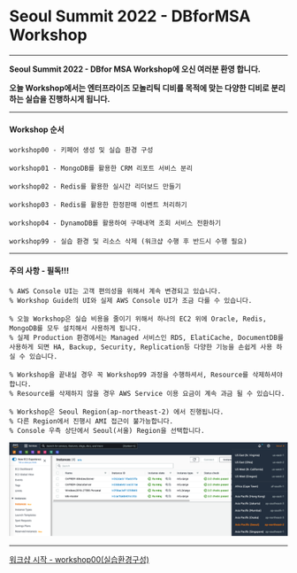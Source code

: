 # Seoul Summit 2022 - DBforMSA Workshop

---

**Seoul Summit 2022 - DBfor MSA Workshop에 오신 여러분 환영 합니다.**

**오늘 Workshop에서는 엔터프라이즈 모놀리틱 디비를 목적에 맞는 다양한 디비로 분리하는 실습을 진행하시게 됩니다.**

---

#### Workshop 순서

```
workshop00 - 키페어 생성 및 실습 환경 구성

workshop01 - MongoDB를 활용한 CRM 리포트 서비스 분리

workshop02 - Redis를 활용한 실시간 리더보드 만들기

workshop03 - Redis를 활용한 한정판매 이벤트 처리하기

workshop04 - DynamoDB를 활용하여 구매내역 조회 서비스 전환하기

workshop99 - 실습 환경 및 리소스 삭제 (워크샵 수행 후 반드시 수행 필요)
```

---

#### 주의 사항 - 필독!!!

```
% AWS Console UI는 고객 편의성을 위해서 계속 변경되고 있습니다. 
% Workshop Guide의 UI와 실제 AWS Console UI가 조금 다를 수 있습니다.

% 오늘 Workshop은 실습 비용을 줄이기 위해서 하나의 EC2 위에 Oracle, Redis, MongoDB를 모두 설치해서 사용하게 됩니다.
% 실제 Production 환경에서는 Managed 서비스인 RDS, ElatiCache, DocumentDB를 사용하게 되면 HA, Backup, Security, Replication등 다양한 기능을 손쉽게 사용 하실 수 있습니다. 

% Workshop을 끝내실 경우 꼭 Workshop99 과정을 수행하셔서, Resource를 삭제하셔야 합니다.
% Resource를 삭제하지 않을 경우 AWS Service 이용 요금이 계속 과금 될 수 있습니다.

% Workshop은 Seoul Region(ap-northeast-2) 에서 진행됩니다. 
% 다른 Region에서 진행시 AMI 접근이 불가능합니다.
% Console 우측 상단에서 Seoul(서울) Region을 선택합니다.
```

![image-20220501144253304](images/image-20220501144253304.png)

---

[워크샵 시작 - workshop00(실습환경구성) ](./workshop00/workshop00.md) 

